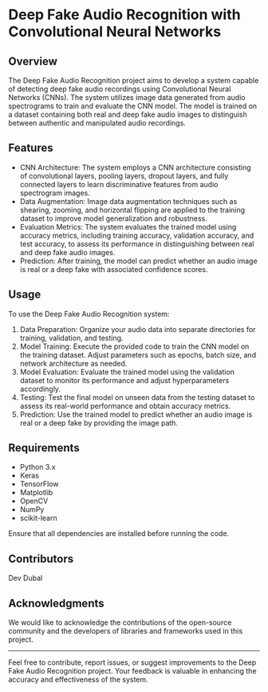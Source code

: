 # Deep Fake Audio Recognition with Convolutional Neural Networks

## Overview

The Deep Fake Audio Recognition project aims to develop a system capable of detecting deep fake audio recordings using Convolutional Neural Networks (CNNs). The system utilizes image data generated from audio spectrograms to train and evaluate the CNN model. The model is trained on a dataset containing both real and deep fake audio images to distinguish between authentic and manipulated audio recordings.

## Features

- CNN Architecture: The system employs a CNN architecture consisting of convolutional layers, pooling layers, dropout layers, and fully connected layers to learn discriminative features from audio spectrogram images.
- Data Augmentation: Image data augmentation techniques such as shearing, zooming, and horizontal flipping are applied to the training dataset to improve model generalization and robustness.
- Evaluation Metrics: The system evaluates the trained model using accuracy metrics, including training accuracy, validation accuracy, and test accuracy, to assess its performance in distinguishing between real and deep fake audio images.
- Prediction: After training, the model can predict whether an audio image is real or a deep fake with associated confidence scores.

## Usage

To use the Deep Fake Audio Recognition system:

1. Data Preparation: Organize your audio data into separate directories for training, validation, and testing.
2. Model Training: Execute the provided code to train the CNN model on the training dataset. Adjust parameters such as epochs, batch size, and network architecture as needed.
3. Model Evaluation: Evaluate the trained model using the validation dataset to monitor its performance and adjust hyperparameters accordingly.
4. Testing: Test the final model on unseen data from the testing dataset to assess its real-world performance and obtain accuracy metrics.
5. Prediction: Use the trained model to predict whether an audio image is real or a deep fake by providing the image path.

## Requirements

- Python 3.x
- Keras
- TensorFlow
- Matplotlib
- OpenCV
- NumPy
- scikit-learn

Ensure that all dependencies are installed before running the code.

## Contributors

Dev Dubal



## Acknowledgments

We would like to acknowledge the contributions of the open-source community and the developers of libraries and frameworks used in this project.

---

Feel free to contribute, report issues, or suggest improvements to the Deep Fake Audio Recognition project. Your feedback is valuable in enhancing the accuracy and effectiveness of the system.

